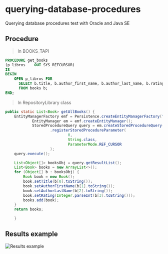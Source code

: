# querying-database-procedures
Querying database procedures test with Oracle and Java SE

## Procedure

> In BOOKS_TAPI

```sql
PROCEDURE get_books
(p_libros    OUT SYS_REFCURSOR)
IS
BEGIN
    OPEN p_libros FOR 
      SELECT b.title, b.author_first_name, b.author_last_name, b.rating
      FROM books b;
END;
```

> In RepositoryLibrary class
```java
public static List<Book> getAllBooks() {
    EntityManagerFactory emf = Persistence.createEntityManagerFactory("AppForGettingBooksPU");
            EntityManager em = emf.createEntityManager();
            StoredProcedureQuery query = em.createStoredProcedureQuery("BOOKS_TAPI.get_books")
                    .registerStoredProcedureParameter(
                            0,
                            String.class,
                            ParameterMode.REF_CURSOR
                    );
    query.execute();

    List<Object[]> booksObj = query.getResultList();
    List<Book> books = new ArrayList<>();
    for (Object[] b : booksObj) {
        Book book = new Book();
        book.setTitle(b[0].toString());
        book.setAuthorFirstName(b[1].toString());
        book.setAuthorLastName(b[2].toString());
        book.setRating(Integer.parseInt(b[3].toString()));
        books.add(book);
    }
    return books;

    }
```

## Results example
![Results example](https://i.ibb.co/Vgm1cbB/image.png "Results example")

